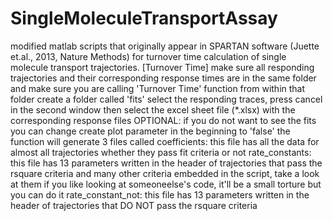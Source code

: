 # SingleMoleculeTransportAssay
modified matlab scripts that originally appear in SPARTAN software (Juette et.al., 2013, Nature Methods) for turnover time calculation of single molecule transport trajectories. 
[Turnover Time]
make sure all responding trajectories and their corresponding response times are in the same folder
and make sure you are calling 'Turnover Time' function from within that folder
create a folder called 'fits'
select the responding traces, press cancel in the second window
then select the excel sheet file (*.xlsx) with the corresponding response files
OPTIONAL: if you do not want to see the fits you can change create plot parameter in the beginning to 'false'
the function will generate 3 files called
coefficients: this file has all the data for almost all trajectories whether they pass fit criteria or not
rate_constants: this file has 13 parameters written in the header of trajectories that pass the rsquare criteria and many other criteria embedded in the script, take a look at them if you like looking at someoneelse's code, it'll be a small torture but you can do it
rate_constant_not: this file has 13 parameters written in the header of trajectories that DO NOT pass the rsquare criteria
